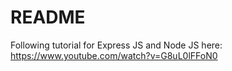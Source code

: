 # README

Following tutorial for Express JS and Node JS here: https://www.youtube.com/watch?v=G8uL0lFFoN0